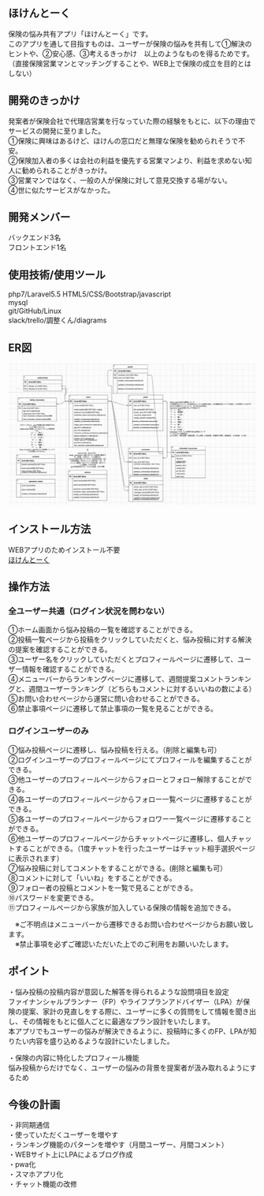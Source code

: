 ## ほけんとーく
保険の悩み共有アプリ「ほけんとーく」です。</br>
このアプリを通して目指すものは、ユーザーが保険の悩みを共有して①解決のヒントや、②安心感、③考えるきっかけ　以上のようなものを得るためです。</br>
（直接保険営業マンとマッチングすることや、WEB上で保険の成立を目的とはしない）


## 開発のきっかけ

発案者が保険会社で代理店営業を行なっていた際の経験をもとに、以下の理由でサービスの開発に至りました。</br>
①保険に興味はあるけど、ほけんの窓口だと無理な保険を勧められそうで不安。</br>
②保険加入者の多くは会社の利益を優先する営業マンより、利益を求めない知人に勧められることがきっかけ。</br>
③営業マンではなく、一般の人が保険に対して意見交換する場がない。</br>
④世に似たサービスがなかった。</br>


## 開発メンバー

バックエンド3名　</br>
フロントエンド1名

## 使用技術/使用ツール

php7/Laravel5.5
HTML5/CSS/Bootstrap/javascript</br>
mysql </br>
git/GitHub/Linux </br> 
slack/trello/調整くん/diagrams </br>

## ER図
![ER図](https://github.com/ryuzo111/matching_insurance/blob/master/ER.png)

## インストール方法

WEBアプリのためインストール不要</br>
[ほけんとーく](https://www.hoken-talk.net/)

## 操作方法

### 全ユーザー共通（ログイン状況を問わない）　
①ホーム画面から悩み投稿の一覧を確認することができる。　</br>
②投稿一覧ページから投稿をクリックしていただくと、悩み投稿に対する解決の提案を確認することができる。　</br>
③ユーザー名をクリックしていただくとプロフィールページに遷移して、ユーザー情報を確認することができる。　</br>
④メニューバーからランキングページに遷移して、週間提案コメントランキングと、週間ユーザーランキング（どちらもコメントに対するいいねの数による）　</br>
⑤お問い合わせページから運営に問い合わせることができる。</br>
⑥禁止事項ページに遷移して禁止事項の一覧を見ることができる。</br>

### ログインユーザーのみ　
①悩み投稿ページに遷移し、悩み投稿を行える。（削除と編集も可）　</br>
②ログインユーザーのプロフィールページにてプロフィールを編集することができる。　</br>
③他ユーザーのプロフィールページからフォローとフォロー解除することができる。　</br>
④各ユーザーのプロフィールページからフォロー一覧ページに遷移することができる。　</br>
⑤各ユーザーのプロフィールページからフォロワー一覧ページに遷移することができる。　</br>
⑥他ユーザーのプロフィールページからチャットページに遷移し、個人チャットすることができる。（1度チャットを行ったユーザーはチャット相手選択ページに表示されます）　</br>
⑦悩み投稿に対してコメントをすることができる。(削除と編集も可）　</br>
⑧コメントに対して「いいね」をすることができる。　</br>
⑨フォロー者の投稿とコメントを一覧で見ることができる。</br>
⑩パスワードを変更できる。</br>
⑪プロフィールページから家族が加入している保険の情報を追加できる。</br>

　※ご不明点はメニューバーから遷移できるお問い合わせページからお願い致します。　</br>
　※禁止事項を必ずご確認いただいた上でのご利用をお願いいたします。

## ポイント

・悩み投稿の投稿内容が意図した解答を得られるような設問項目を設定　</br>
ファイナンシャルプランナー（FP）やライフプランアドバイザー（LPA）が保険の提案、家計の見直しをする際に、ユーザーに多くの質問をして情報を聞き出し、その情報をもとに個人ごとに最適なプラン設計をいたします。　</br>
本アプリでもユーザーの悩みが解決できるように、投稿時に多くのFP、LPAが知りたい内容を盛り込めるような設計にいたしました。　</br>

・保険の内容に特化したプロフィール機能　</br>
悩み投稿からだけでなく、ユーザーの悩みの背景を提案者が汲み取れるようにするため　</br>

## 今後の計画

・非同期通信</br>
・使っていただくユーザーを増やす　</br>
・ランキング機能のパターンを増やす（月間ユーザー、月間コメント）　</br>
・WEBサイト上にLPAによるブログ作成　</br>
・pwa化　</br>
・スマホアプリ化　</br>
・チャット機能の改修　</br>

